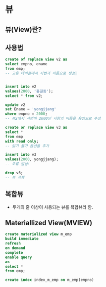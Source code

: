 # 뷰
## 뷰(View)란?



## 사용법
```sql
create of replace view v2 as
select empno, ename
from emp;
-- 고용 테이블에서 사번과 이름으로 생성


insert into v2
values(2000, '홍길동');
select * from v2;

update v2
set Ename = 'yongjjang'
where empno = 2000;
-- 뷰2에서 사번이 2000인 사람의 이름을 용짱으로 수정

create or replace view v3 as  
select *
from emp
with read only;
-- 읽기 불가 옵션을 추가

insert into v3
values(2000, yongjjang);
-- 오류 발생!

drop v3;
-- 뷰 삭제
```

## 복합뷰
- 두개의 줄 이상이 사용되는 뷰를 복합뷰라 함.


## Materiallized View(MVIEW)
```sql
create materialized view m_emp
build immediate
refresh
on demand
complete
enable query
as
select *
from emp;

create index index_m_emp on m_emp(empno)
```